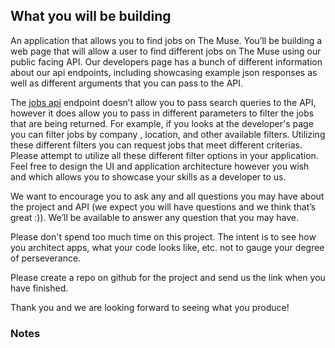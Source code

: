 ## What you will be building

An application that allows you to find jobs on The Muse. You’ll be building a web page that will allow a user to find different jobs on The Muse using our public facing API. Our developers page has a bunch of different information about our api endpoints, including show­casing example json responses as well as different arguments that you can pass to the API.

The [jobs api](https://www.themuse.com/developers/api/v2#jobs-endpoint) endpoint doesn’t allow you to pass search queries to the API, however it does allow you to pass in different parameters to filter the jobs that are being returned. For example, if you looks at the developer's page you can filter jobs by company , location, and other available filters. Utilizing these different filters you can request jobs that meet different criterias. Please attempt to utilize all these different filter options in your application. Feel free to design the UI and application architecture however you wish and which allows you to showcase your skills as a developer to us.

We want to encourage you to ask any and all questions you may have about the project and API (we expect you will have questions and we think that’s great :)). We’ll be available to answer any question that you may have.

Please don't spend too much time on this project. The intent is to see how you architect apps, what your code looks like, etc. not to gauge your degree of perseverance.

Please create a repo on github for the project and send us the link when you have finished.

Thank you and we are looking forward to seeing what you produce!

### Notes
